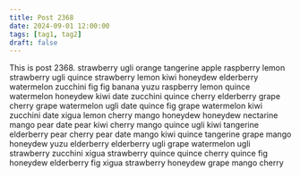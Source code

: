```yaml
---
title: Post 2368
date: 2024-09-01 12:00:00
tags: [tag1, tag2]
draft: false
---
```

This is post 2368.
strawberry
ugli
orange
tangerine
apple
raspberry
lemon
strawberry
ugli
quince
strawberry
lemon
kiwi
honeydew
elderberry
watermelon
zucchini
fig
fig
banana
yuzu
raspberry
lemon
quince
watermelon
honeydew
kiwi
date
zucchini
quince
cherry
elderberry
grape
cherry
grape
watermelon
ugli
date
quince
fig
grape
watermelon
kiwi
zucchini
date
xigua
lemon
cherry
mango
honeydew
honeydew
nectarine
mango
pear
date
pear
kiwi
cherry
mango
quince
ugli
kiwi
tangerine
elderberry
pear
cherry
pear
date
mango
kiwi
quince
tangerine
grape
mango
honeydew
yuzu
elderberry
elderberry
ugli
grape
watermelon
ugli
strawberry
zucchini
xigua
strawberry
quince
quince
cherry
quince
fig
honeydew
elderberry
fig
xigua
strawberry
honeydew
grape
mango
cherry
